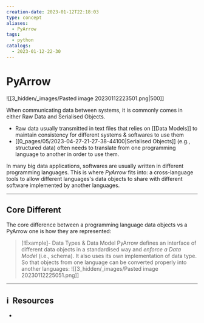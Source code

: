```yaml
---
creation-date: 2023-01-12T22:18:03
type: concept
aliases:
  - PyArrow
tags:
  - python
catalogs:
  - 2023-01-12-22-30
---
```


# PyArrow 

![[3_hidden/_images/Pasted image 20230112223501.png|500]]

When communicating data between systems, it is commonly comes in either Raw Data and Serialised Objects. 
- Raw data usually transmitted in text files that relies on [[Data Models]] to maintain consistency for different systems & softwares to use them
- [[0_pages/05/2023-04-27-21-27-38-44100|Serialised Objects]] (e.g., structured data) often needs to translate from one programming language to another in order to use them. 

In many big data applications, softwares are usually written in different programming languages. This is where *PyArrow* fits into: a cross-language tools to allow different languages's data objects to share with different software implemented by another languages. 

---
## Core Different 

The core difference between a programming language data objects vs a PyArrow one is how they are represented: 


> [!Example]- Data Types & Data Model
> PyArrow defines an interface of different data objects in a standardised way and *enforce a Data Model* (i.e., schema). It also uses its own implementation of data type. So that objects from one language can be converted properly into another languages: 
> ![[3_hidden/_images/Pasted image 20230112225051.png]]
> 


---
## ℹ️  Resources
- 